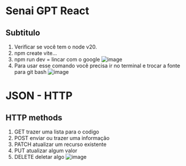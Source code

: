 # Senai GPT React
## Subtitulo
1. Verificar se você tem o node v20.
2. npm create vite...
3. npm run dev = lincar com o google
    ![image](https://github.com/user-attachments/assets/94321e5e-6d44-4cc8-b657-186113d23aa5)
4. Para usar esse comando você precisa ir no terminal e trocar a fonte para git bash
![image](https://github.com/user-attachments/assets/e854c3e0-7796-4031-9d6d-4c14fbe3b21b)

 # JSON - HTTP
 ## HTTP methods
1. GET trazer uma lista para o codigo
2. POST enviar ou trazer uma informação
3. PATCH atualizar um recurso existente
4. PUT atualizar algum valor
5. DELETE deletar algo
![image](https://github.com/user-attachments/assets/e55b5873-f963-4f16-8c83-2179e8eba886)

